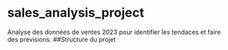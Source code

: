 # sales_analysis_project
Analyse des données de ventes 2023 pour identifier les tendaces et faire des previsions.
##Structure du projet
